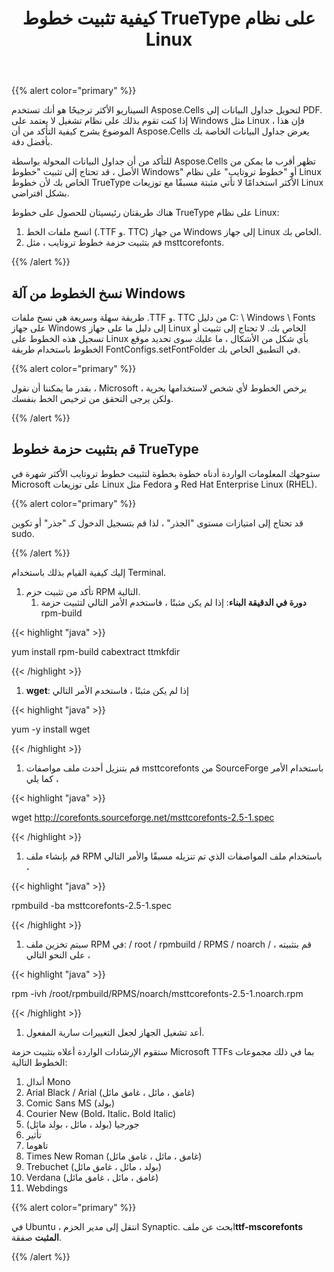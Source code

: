 ﻿---
title: كيفية تثبيت خطوط TrueType على نظام Linux
type: docs
weight: 20
url: /ar/java/how-to-install-truetype-fonts-on-linux/
---
{{% alert color="primary" %}}

السيناريو الأكثر ترجيحًا هو أنك تستخدم Aspose.Cells لتحويل جداول البيانات إلى PDF. إذا كنت تقوم بذلك على نظام تشغيل لا يعتمد على Windows مثل Linux ، فإن هذا الموضوع يشرح كيفية التأكد من أن Aspose.Cells يعرض جداول البيانات الخاصة بك بأفضل دقة.

للتأكد من أن جداول البيانات المحولة بواسطة Aspose.Cells تظهر أقرب ما يمكن من الأصل ، قد تحتاج إلى تثبيت "خطوط Windows" أو "خطوط تروتايب" على نظام Linux الخاص بك لأن خطوط TrueType الأكثر استخدامًا لا تأتي مثبتة مسبقًا مع توزيعات Linux بشكل افتراضي.

هناك طريقتان رئيسيتان للحصول على خطوط TrueType على نظام Linux:

1. انسخ ملفات الخط (.TTF و. TTC) من جهاز Windows إلى جهاز Linux الخاص بك.
1. قم بتثبيت حزمة خطوط تروتايب ، مثل msttcorefonts.

{{% /alert %}}

## **نسخ الخطوط من آلة Windows**

طريقة سهلة وسريعة هي نسخ ملفات .TTF و. TTC من دليل C: \ Windows \ Fonts على جهاز Windows إلى دليل ما على جهاز Linux الخاص بك. لا تحتاج إلى تثبيت أو تسجيل هذه الخطوط على Linux بأي شكل من الأشكال ، ما عليك سوى تحديد موقع الخطوط باستخدام طريقة FontConfigs.setFontFolder في التطبيق الخاص بك.

{{% alert color="primary" %}}

بقدر ما يمكننا أن نقول ، Microsoft يرخص الخطوط لأي شخص لاستخدامها بحرية ، ولكن يرجى التحقق من ترخيص الخط بنفسك.

{{% /alert %}}

## **قم بتثبيت حزمة خطوط TrueType**

ستوجهك المعلومات الواردة أدناه خطوة بخطوة لتثبيت خطوط تروتايب الأكثر شهرة في Microsoft على توزيعات Linux مثل Fedora و Red Hat Enterprise Linux (RHEL).

{{% alert color="primary" %}}

قد تحتاج إلى امتيازات مستوى "الجذر" ، لذا قم بتسجيل الدخول كـ "جذر" أو تكوين sudo.

{{% /alert %}}

إليك كيفية القيام بذلك باستخدام Terminal.

1. تأكد من تثبيت حزم RPM التالية.
   1. **دورة في الدقيقة البناء**: إذا لم يكن مثبتًا ، فاستخدم الأمر التالي لتثبيت حزمة rpm-build

{{< highlight "java" >}}

yum install rpm-build cabextract ttmkfdir

{{< /highlight >}}

1. **wget**: إذا لم يكن مثبتًا ، فاستخدم الأمر التالي

{{< highlight "java" >}}

yum \-y install wget

{{< /highlight >}}

1. قم بتنزيل أحدث ملف مواصفات msttcorefonts من SourceForge باستخدام الأمر كما يلي ،

{{< highlight "java" >}}

wget http://corefonts.sourceforge.net/msttcorefonts-2.5-1.spec

{{< /highlight >}}

1. قم بإنشاء ملف RPM باستخدام ملف المواصفات الذي تم تنزيله مسبقًا والأمر التالي ،

{{< highlight "java" >}}

rpmbuild \-ba msttcorefonts-2.5-1.spec

{{< /highlight >}}

1. سيتم تخزين ملف RPM في: / root / rpmbuild / RPMS / noarch / ، قم بتثبيته على النحو التالي ،

{{< highlight "java" >}}

rpm \-ivh /root/rpmbuild/RPMS/noarch/msttcorefonts-2.5-1.noarch.rpm

{{< /highlight >}}

1. أعد تشغيل الجهاز لجعل التغييرات سارية المفعول.

ستقوم الإرشادات الواردة أعلاه بتثبيت حزمة Microsoft TTFs بما في ذلك مجموعات الخطوط التالية:

1. أندال Mono
1. Arial Black / Arial (غامق ، مائل ، غامق مائل)
1. Comic Sans MS (بولد)
1. Courier New (Bold، Italic، Bold Italic)
1. جورجيا (بولد ، مائل ، بولد مائل)
1. تأثير
1. تاهوما
1. Times New Roman (غامق ، مائل ، غامق مائل)
1. Trebuchet (بولد ، مائل ، غامق مائل)
1. Verdana (غامق ، مائل ، غامق مائل)
1. Webdings

{{% alert color="primary" %}}

 في Ubuntu ، انتقل إلى مدير الحزم Synaptic. ابحث عن ملف**ttf-mscorefonts المثبت** صفقة.

{{% /alert %}}
